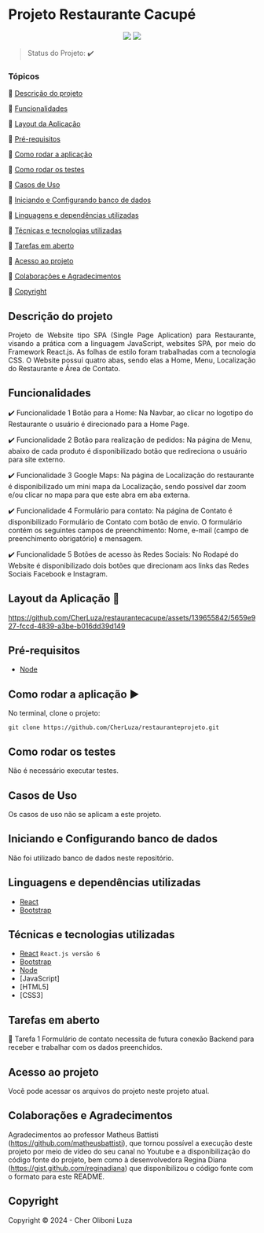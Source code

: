<h1>Projeto Restaurante Cacupé</h1> 

<p align="center">
  <img src="https://img.shields.io/static/v1?label=react&message=framework&color=blue&style=for-the-badge&logo=REACT"/>
   <img src="http://img.shields.io/static/v1?label=STATUS&message=CONCLUIDO&color=GREEN&style=for-the-badge"/>
</p>

> Status do Projeto: :heavy_check_mark:

### Tópicos 

:small_blue_diamond: [Descrição do projeto](#descrição-do-projeto)

:small_blue_diamond: [Funcionalidades](#Funcionalidades)

:small_blue_diamond: [Layout da Aplicação](#Layout-da-aplicação-dash)

:small_blue_diamond: [Pré-requisitos](#Pré-requisitos)

:small_blue_diamond: [Como rodar a aplicação](#Como-rodar-a-aplicação-arrow_forward)

:small_blue_diamond: [Como rodar os testes](#Como-rodar-os-testes)

:small_blue_diamond: [Casos de Uso](#Casos-de-Uso)

:small_blue_diamond: [Iniciando e Configurando banco de dados](#Iniciando-e-Configurando-banco-de-dados)

:small_blue_diamond: [Linguagens e dependências utilizadas](#Linguagens-e-dependências-utilizadas)

:small_blue_diamond: [Técnicas e tecnologias utilizadas](#Técnicas-e-tecnologias-utilizadas)

:small_blue_diamond: [Tarefas em aberto](#Tarefas-em-aberto)

:small_blue_diamond: [Acesso ao projeto](#Acesso-ao-projeto)

:small_blue_diamond: [Colaborações e Agradecimentos](#Colaborações-e-Agradecimentos)

:small_blue_diamond: [Copyright](#Copyright)

## Descrição do projeto 

<p align="justify">
   Projeto de Website tipo SPA (Single Page Aplication) para Restaurante, visando a prática com a linguagem JavaScript, websites SPA, por meio do Framework React.js. As folhas de estilo foram trabalhadas com a tecnologia CSS. O Website possui quatro abas, sendo elas a Home, Menu, Localização do Restaurante e Área de Contato. 
</p>

## Funcionalidades

:heavy_check_mark: Funcionalidade 1  Botão para a Home: Na Navbar, ao clicar no logotipo do Restaurante o usuário é direcionado para a Home Page.

:heavy_check_mark: Funcionalidade 2  Botão para realização de pedidos: Na página de Menu, abaixo de cada produto é disponibilizado botão que redireciona o usuário para site externo.

:heavy_check_mark: Funcionalidade 3  Google Maps: Na página de Localização do restaurante é disponibilizado um mini mapa da Localização, sendo possível dar zoom e/ou clicar no mapa para que este abra em aba externa.

:heavy_check_mark: Funcionalidade 4  Formulário para contato: Na página de Contato é disponibilizado Formulário de Contato com botão de envio. O formulário contém os seguintes campos de preenchimento: Nome, e-mail (campo de preenchimento obrigatório) e mensagem.

:heavy_check_mark: Funcionalidade 5  Botões de acesso às Redes Sociais: No Rodapé do Website é disponibilizado dois botões que direcionam aos links das Redes Sociais Facebook e Instagram.

## Layout da Aplicação :dash:

https://github.com/CherLuza/restaurantecacupe/assets/139655842/5659e927-fccd-4839-a3be-b016dd39d149

## Pré-requisitos

- [Node](https://nodejs.org/en/download/)

## Como rodar a aplicação :arrow_forward:

No terminal, clone o projeto: 

``` 
git clone https://github.com/CherLuza/restauranteprojeto.git
```

## Como rodar os testes

Não é necessário executar testes.

## Casos de Uso

Os casos de uso não se aplicam a este projeto.

## Iniciando e Configurando banco de dados

Não foi utilizado banco de dados neste repositório.

## Linguagens e dependências utilizadas

- [React](https://pt-br.reactjs.org/docs/create-a-new-react-app.html)
- [Bootstrap](https://react-bootstrap.netlify.app/)

## Técnicas e tecnologias utilizadas

- [React](https://pt-br.reactjs.org/docs/create-a-new-react-app.html) ``React.js versão 6``
- [Bootstrap](https://react-bootstrap.netlify.app/)
- [Node](https://nodejs.org/en/download/)
- [JavaScript]
- [HTML5]
- [CSS3]

## Tarefas em aberto

:memo: Tarefa 1 Formulário de contato necessita de futura conexão Backend para receber e trabalhar com os dados preenchidos.

## Acesso ao projeto
Você pode acessar os arquivos do projeto neste projeto atual.

## Colaborações e Agradecimentos
Agradecimentos ao professor Matheus Battisti (https://github.com/matheusbattisti), que tornou possível a execução deste projeto por meio de vídeo do seu canal no Youtube e a disponibilização do código fonte do projeto, bem como à desenvolvedora Regina Diana (https://gist.github.com/reginadiana) que disponibilizou o código fonte com o formato para este README.

## Copyright 

Copyright :copyright: 2024 - Cher Oliboni Luza
